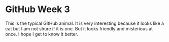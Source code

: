 # GitHub Week 3
This is the typical GitHub animal. It is very interesting because it looks like a cat but I am not shure if it is one. But it looks friendly and misterious at once. I hope I get to know it better.